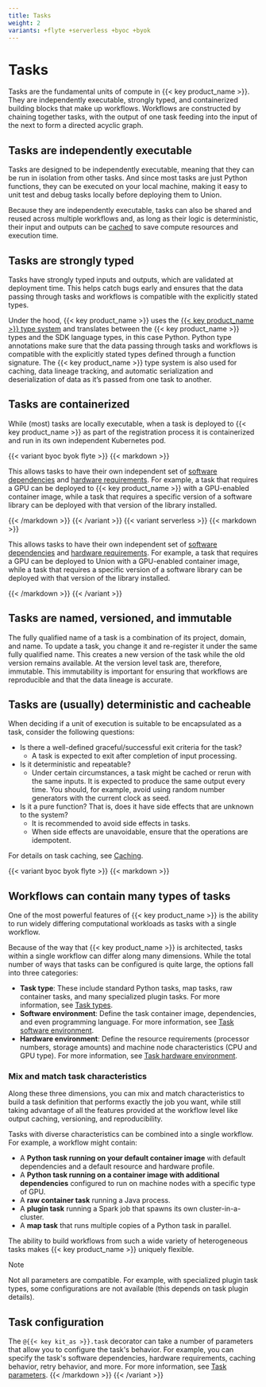 ```yaml
---
title: Tasks
weight: 2
variants: +flyte +serverless +byoc +byok
---
```


# Tasks

Tasks are the fundamental units of compute in {{< key product_name >}}.
They are independently executable, strongly typed, and containerized building blocks that make up workflows.
Workflows are constructed by chaining together tasks, with the output of one task feeding into the input of the next to form a directed acyclic graph.

## Tasks are independently executable

Tasks are designed to be independently executable, meaning that they can be run in isolation from other tasks.
And since most tasks are just Python functions, they can be executed on your local machine, making it easy to unit test and debug tasks locally before deploying them to Union.

Because they are independently executable, tasks can also be shared and reused across multiple workflows and, as long as their logic is deterministic, their input and outputs can be [cached](../caching.md) to save compute resources and execution time.

## Tasks are strongly typed

Tasks have strongly typed inputs and outputs, which are validated at deployment time.
This helps catch bugs early and ensures that the data passing through tasks and workflows is compatible with the explicitly stated types.

Under the hood, {{< key product_name >}} uses the [{{< key product_name >}} type system]() and translates between the {{< key product_name >}} types and the SDK language types, in this case Python.
Python type annotations make sure that the data passing through tasks and workflows is compatible with the explicitly stated types defined through a function signature.
The {{< key product_name >}} type system is also used for caching, data lineage tracking, and automatic serialization and deserialization of data as it’s passed from one task to another.
<!-- TODO: Add link to API -->

## Tasks are containerized

While (most) tasks are locally executable, when a task is deployed to {{< key product_name >}} as part of the registration process it is containerized and run in its own independent Kubernetes pod.

{{< variant byoc byok flyte >}}
{{< markdown >}}

This allows tasks to have their own independent set of [software dependencies](./task-software-environment/index) and [hardware requirements](./task-hardware-environment/_index.md).
For example, a task that requires a GPU can be deployed to {{< key product_name >}} with a GPU-enabled container image, while a task that requires a specific version of a software library can be deployed with that version of the library installed.

{{< /markdown >}}
{{< /variant >}}
{{< variant serverless >}}
{{< markdown >}}

This allows tasks to have their own independent set of [software dependencies](../../first-workflow/example-code-components.md#imagespec) and [hardware requirements](./task-hardware-environment/_index.md).
For example, a task that requires a GPU can be deployed to Union with a GPU-enabled container image, while a task that requires a specific version of a software library can be deployed with that version of the library installed.

{{< /markdown >}}
{{< /variant >}}

## Tasks are named, versioned, and immutable

The fully qualified name of a task is a combination of its project, domain, and name. To update a task, you change it and re-register it under the same fully qualified name. This creates a new version of the task while the old version remains available. At the version level task are, therefore, immutable. This immutability is important for ensuring that workflows are reproducible and that the data lineage is accurate.

## Tasks are (usually) deterministic and cacheable

When deciding if a unit of execution is suitable to be encapsulated as a task, consider the following questions:

* Is there a well-defined graceful/successful exit criteria for the task?
    * A task is expected to exit after completion of input processing.
* Is it deterministic and repeatable?
    * Under certain circumstances, a task might be cached or rerun with the same inputs.
      It is expected to produce the same output every time.
      You should, for example, avoid using random number generators with the current clock as seed.
* Is it a pure function? That is, does it have side effects that are unknown to the system?
    * It is recommended to avoid side effects in tasks.
    * When side effects are unavoidable, ensure that the operations are idempotent.

For details on task caching, see [Caching](../caching.md).

{{< variant byoc byok flyte >}}
{{< markdown >}}
## Workflows can contain many types of tasks

One of the most powerful features of {{< key product_name >}} is the ability to run widely differing computational workloads as tasks with a single workflow.

Because of the way that {{< key product_name >}} is architected, tasks within a single workflow can differ along many dimensions. While the total number of ways that tasks can be configured is quite large, the options fall into three categories:

* **Task type**: These include standard Python tasks, map tasks, raw container tasks, and many specialized plugin tasks. For more information, see [Task types](./task-types.md).
* **Software environment**: Define the task container image, dependencies, and even programming language. For more information, see [Task software environment](./task-software-environment/_index.md).
* **Hardware environment**: Define the resource requirements (processor numbers, storage amounts) and machine node characteristics (CPU and GPU type). For more information, see [Task hardware environment](./task-hardware-environment/_index.md).

### Mix and match task characteristics

Along these three dimensions, you can mix and match characteristics to build a task definition that performs exactly the job you want, while still taking advantage of all the features provided at the workflow level like output caching, versioning, and reproducibility.

Tasks with diverse characteristics can be combined into a single workflow.
For example, a workflow might contain:

* A **Python task running on your default container image** with default dependencies and a default resource and hardware profile.
* A **Python task running on a container image with additional dependencies** configured to run on machine nodes with a specific type of GPU.
* A **raw container task** running a Java process.
* A **plugin task** running a Spark job that spawns its own cluster-in-a-cluster.
* A **map task** that runs multiple copies of a Python task in parallel.

The ability to build workflows from such a wide variety of heterogeneous tasks makes {{< key product_name >}} uniquely flexible.

> [!NOTE]
> Not all parameters are compatible. For example, with specialized plugin task types, some configurations are
> not available (this depends on task plugin details).

## Task configuration

The `@{{< key kit_as >}}.task` decorator can take a number of parameters that allow you to configure the task's behavior.
For example, you can specify the task's software dependencies, hardware requirements, caching behavior, retry behavior, and more.
For more information, see [Task parameters](./task-parameters.md).
{{< /markdown >}}
{{< /variant >}}